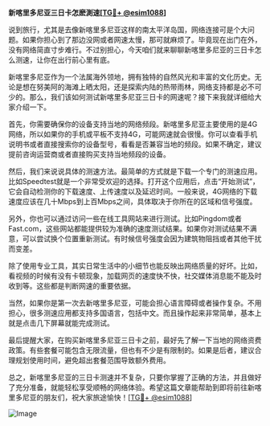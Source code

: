 **新喀里多尼亚三日卡怎麽測速[[TG💪+ @esim1088](https://t.me/s/esim1088)]**

说到旅行，尤其是去像新喀里多尼亚这样的南太平洋岛国，网络连接可是个大问题。如果你担心到了那边没网或者网速太慢，那可就麻烦了。毕竟现在出门在外，没有网络简直寸步难行。不过别担心，今天咱们就来聊聊新喀里多尼亚的三日卡怎么测速，让你在出行前心里有底。

新喀里多尼亚作为一个法属海外领地，拥有独特的自然风光和丰富的文化历史。无论是想在努美阿的海滩上晒太阳，还是探索内陆的热带雨林，网络支持都是必不可少的。那么，我们该如何测试新喀里多尼亚三日卡的网速呢？接下来我就详细给大家介绍一下。

首先，你需要确保你的设备支持当地的网络频段。新喀里多尼亚主要使用的是4G网络，所以如果你的手机或平板不支持4G，可能网速就会很慢。你可以查看手机说明书或者直接搜索你的设备型号，看看是否兼容当地的频段。如果不确定，建议提前咨询运营商或者直接购买支持当地频段的设备。

然后，我们来说说具体的测速方法。最简单的方式就是下载一个专门的测速应用。比如Speedtest就是一个非常受欢迎的选择。打开这个应用后，点击“开始测试”，它会自动检测你的下载速度、上传速度以及延迟时间。一般来说，4G网络的下载速度应该在几十Mbps到上百Mbps之间，具体取决于你所在的区域和信号强度。

另外，你也可以通过访问一些在线工具网站来进行测试。比如Pingdom或者Fast.com，这些网站都能提供较为准确的速度测试结果。如果你对测试结果不满意，可以尝试换个位置重新测试。有时候信号强度会因为建筑物阻挡或者其他干扰而变差。

除了使用专业工具，其实日常生活中的小细节也能反映出网络质量的好坏。比如，看视频的时候有没有卡顿现象，加载网页的速度快不快，社交媒体消息能不能及时收到等。这些都是判断网速的重要依据。

当然，如果你是第一次去新喀里多尼亚，可能会担心语言障碍或者操作复杂。不用担心，很多测速应用都支持多国语言，包括中文。而且操作起来非常简单，基本上就是点击几下屏幕就能完成测试。

最后提醒大家，在购买新喀里多尼亚三日卡之前，最好先了解一下当地的网络资费政策。有些套餐可能包含无限流量，但也有不少是有限制的。如果是后者，建议合理规划使用时间，避免超出套餐范围导致额外费用。

总之，新喀里多尼亚的三日卡测速并不复杂，只要你掌握了正确的方法，并且做好了充分准备，就能轻松享受顺畅的网络体验。希望这篇文章能帮助到即将前往新喀里多尼亚的朋友们，祝大家旅途愉快！[[TG💪+ @esim1088](https://t.me/s/esim1088)] 

![Image](https://i.postimg.cc/4NQfJmqS/Snipaste-2025-05-13-00-14-12.png)